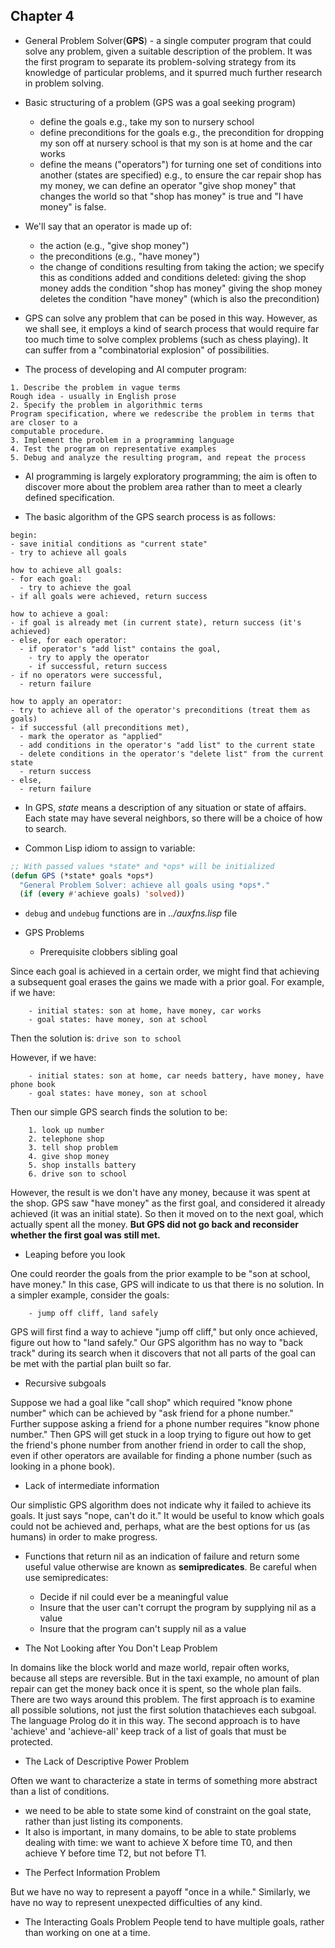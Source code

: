 ## Chapter 4

- General Problem Solver(**GPS**) - a single computer program that could solve any problem,
given a suitable description of the problem.
It was the first program to separate its problem-solving strategy from its knowledge of
particular problems, and it spurred much further research in problem solving.

- Basic structuring of a problem (GPS was a goal seeking program)

  * define the goals e.g., take my son to nursery school
  * define preconditions for the goals
    e.g., the precondition for dropping my son off at nursery school is that my son is at
    home and the car works
  * define the means ("operators") for turning one set of conditions into another (states
    are specified)
    e.g., to ensure the car repair shop has my money, we can define an operator "give shop
    money" that changes the world so that "shop has money" is true and "I have money" is
    false.

- We'll say that an operator is made up of:

  * the action (e.g., "give shop money")
  * the preconditions (e.g., "have money")
  * the change of conditions resulting from taking the action; we specify this as conditions added and conditions deleted:
    giving the shop money adds the condition "shop has money"
    giving the shop money deletes the condition "have money" (which is also the precondition)

- GPS can solve any problem that can be posed in this way. However, as we shall see, it
  employs a kind of search process that would require far too much time to solve complex
  problems (such as chess playing). It can suffer from a "combinatorial explosion" of
  possibilities.

- The process of developing and AI computer program:

```
1. Describe the problem in vague terms
Rough idea - usually in English prose
2. Specify the problem in algorithmic terms
Program specification, where we redescribe the problem in terms that are closer to a
computable procedure.
3. Implement the problem in a programming language
4. Test the program on representative examples
5. Debug and analyze the resulting program, and repeat the process
```
- AI programming is largely exploratory programming; the aim is often to discover
more about the problem area rather than to meet a clearly defined specification.

- The basic algorithm of the GPS search process is as follows:

```
begin:
- save initial conditions as "current state"
- try to achieve all goals

how to achieve all goals:
- for each goal:
  - try to achieve the goal
- if all goals were achieved, return success

how to achieve a goal:
- if goal is already met (in current state), return success (it's achieved)
- else, for each operator:
  - if operator's "add list" contains the goal,
    - try to apply the operator
    - if successful, return success
- if no operators were successful,
  - return failure

how to apply an operator:
- try to achieve all of the operator's preconditions (treat them as goals)
- if successful (all preconditions met),
  - mark the operator as "applied"
  - add conditions in the operator's "add list" to the current state
  - delete conditions in the operator's "delete list" from the current state
  - return success
- else,
  - return failure
```
- In GPS, _state_ means a description of any situation or state of affairs. Each state may
have several neighbors, so there will be a choice of how to search.

- Common Lisp idiom to assign to variable:
```cl
;; With passed values *state* and *ops* will be initialized
(defun GPS (*state* goals *ops*)
  "General Problem Solver: achieve all goals using *ops*."
  (if (every #'achieve goals) 'solved))
```
- `debug` and `undebug` functions are in _../auxfns.lisp_ file

- GPS Problems

  * Prerequisite clobbers sibling goal

Since each goal is achieved in a certain order, we might find that achieving a subsequent
goal erases the gains we made with a prior goal.
For example, if we have:
```
    - initial states: son at home, have money, car works
    - goal states: have money, son at school
```
Then the solution is: `drive son to school`

However, if we have:
```
    - initial states: son at home, car needs battery, have money, have phone book
    - goal states: have money, son at school
```
Then our simple GPS search finds the solution to be:
```
    1. look up number
    2. telephone shop
    3. tell shop problem
    4. give shop money
    5. shop installs battery
    6. drive son to school
```
However, the result is we don't have any money, because it was spent at the shop. GPS saw
"have money" as the first goal, and considered it already achieved (it was an initial
state). So then it moved on to the next goal, which actually spent all the money. **But GPS
did not go back and reconsider whether the first goal was still met.**

  * Leaping before you look

One could reorder the goals from the prior example to be "son at school, have money." In
this case, GPS will indicate to us that there is no solution. In a simpler example,
consider the goals:
```
    - jump off cliff, land safely
```
GPS will first find a way to achieve "jump off cliff," but only once achieved, figure out
how to "land safely." Our GPS algorithm has no way to "back track" during its search when
it discovers that not all parts of the goal can be met with the partial plan built so far.

  * Recursive subgoals

Suppose we had a goal like "call shop" which required "know phone number" which can be
achieved by "ask friend for a phone number." Further suppose asking a friend for a phone
number requires "know phone number." Then GPS will get stuck in a loop trying to figure
out how to get the friend's phone number from another friend in order to call the shop,
even if other operators are available for finding a phone number (such as looking in a
phone book).

  * Lack of intermediate information

Our simplistic GPS algorithm does not indicate why it failed to achieve its goals. It just
says "nope, can't do it." It would be useful to know which goals could not be achieved
and, perhaps, what are the best options for us (as humans) in order to make progress.

- Functions that return nil as an indication of failure and return some useful value
otherwise are known as **semipredicates**.
Be careful when use semipredicates:
  * Decide if nil could ever be a meaningful value
  * Insure that the user can't corrupt the program by supplying nil as a value
  * Insure that the program can't supply nil as a value

- The Not Looking after You Don't Leap Problem

In domains like the block world and maze world, repair often works, because all steps are
reversible. But in the taxi example, no amount of plan repair can get the money back once
it is spent, so the whole plan fails.
There are two ways around this problem. The first approach is to examine all possible
solutions, not just the first solution thatachieves each subgoal. The language Prolog do
it in this way. The second approach is to have 'achieve' and 'achieve-all' keep track of
a list of goals that must be protected.

- The Lack of Descriptive Power Problem

Often we want to characterize a state in terms of something more abstract than a
list of conditions.

  * we need to be able to state some kind of constraint on the goal state, rather than
    just listing its components.
  * It also is important, in many domains, to be able to state problems dealing with time:
    we want to achieve X before time T0, and then achieve Y before time T2,
    but not before T1.

- The Perfect Information Problem

But we have no way to represent a payoff "once in a while." Similarly, we have no way to
represent unexpected difficulties of any kind.

- The Interacting Goals Problem
People tend to have multiple goals, rather than working on one at a time.
